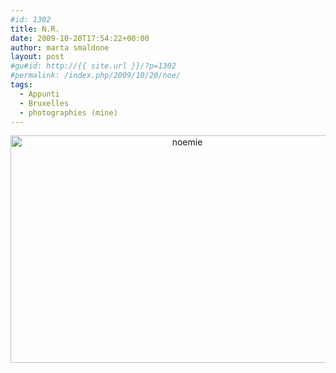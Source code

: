 ```yaml
---
#id: 1302
title: N.R.
date: 2009-10-20T17:54:22+00:00
author: marta smaldone
layout: post
#gu#id: http://{{ site.url }}/?p=1302
#permalink: /index.php/2009/10/20/noe/
tags:
  - Appunti
  - Bruxelles
  - photographies (mine)
---
```

<p style="text-align: center;">
  <p style="text-align: center;">
    <img class="aligncenter wp-image-3600" src="{{ site.url }}/images/uploads/2009/10/noemie.jpg" alt="noemie" width="550" height="364" srcset="{{ site.url }}/images/uploads/2009/10/noemie.jpg 862w, {{ site.url }}/images/uploads/2009/10/noemie-300x198.jpg 300w, {{ site.url }}/images/uploads/2009/10/noemie-768x508.jpg 768w" sizes="(max-width: 550px) 100vw, 550px" />
  </p>